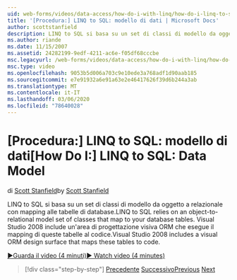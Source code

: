 ```yaml
---
uid: web-forms/videos/data-access/how-do-i-with-linq/how-do-i-linq-to-sql-data-model
title: '[Procedura:] LINQ to SQL: modello di dati | Microsoft Docs'
author: scottstanfield
description: LINQ to SQL si basa su un set di classi di modello da oggetto a relazionale con mapping alle tabelle di database. Visual Studio 2008 include un'area di progettazione visiva ORM...
ms.author: riande
ms.date: 11/15/2007
ms.assetid: 24282199-9edf-4211-ac6e-f05df68cccbe
msc.legacyurl: /web-forms/videos/data-access/how-do-i-with-linq/how-do-i-linq-to-sql-data-model
msc.type: video
ms.openlocfilehash: 9053b5d006a703c9e10ede3a768adf1d90aab185
ms.sourcegitcommit: e7e91932a6e91a63e2e46417626f39d6b244a3ab
ms.translationtype: MT
ms.contentlocale: it-IT
ms.lasthandoff: 03/06/2020
ms.locfileid: "78640028"
---
```

# <a name="how-do-i-linq-to-sql-data-model"></a><span data-ttu-id="13e3a-104">[Procedura:] LINQ to SQL: modello di dati</span><span class="sxs-lookup"><span data-stu-id="13e3a-104">[How Do I:] LINQ to SQL: Data Model</span></span>

<span data-ttu-id="13e3a-105">di [Scott Stanfield](https://github.com/scottstanfield)</span><span class="sxs-lookup"><span data-stu-id="13e3a-105">by [Scott Stanfield](https://github.com/scottstanfield)</span></span>

<span data-ttu-id="13e3a-106">LINQ to SQL si basa su un set di classi di modello da oggetto a relazionale con mapping alle tabelle di database.</span><span class="sxs-lookup"><span data-stu-id="13e3a-106">LINQ to SQL relies on an object-to-relational model set of classes that map to your database tables.</span></span> <span data-ttu-id="13e3a-107">Visual Studio 2008 include un'area di progettazione visiva ORM che esegue il mapping di queste tabelle al codice.</span><span class="sxs-lookup"><span data-stu-id="13e3a-107">Visual Studio 2008 includes a visual ORM design surface that maps these tables to code.</span></span>

[<span data-ttu-id="13e3a-108">&#9654;Guarda il video (4 minuti)</span><span class="sxs-lookup"><span data-stu-id="13e3a-108">&#9654; Watch video (4 minutes)</span></span>](https://channel9.msdn.com/Blogs/ASP-NET-Site-Videos/how-do-i-linq-to-sql-data-model)

> [!div class="step-by-step"]
> <span data-ttu-id="13e3a-109">[Precedente](how-do-i-linq-to-sql-overview.md)
> [Successivo](how-do-i-linq-to-sql-querying-the-database.md)</span><span class="sxs-lookup"><span data-stu-id="13e3a-109">[Previous](how-do-i-linq-to-sql-overview.md)
[Next](how-do-i-linq-to-sql-querying-the-database.md)</span></span>

